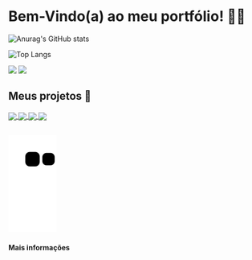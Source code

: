 # Bem-Vindo(a) ao meu portfólio! :man_technologist:

![Anurag's GitHub stats](https://github-readme-stats.vercel.app/api?username=manoel-alves&theme=tokyonight&count_private=true&show_icons=true&hide_border=true&include_all_commits=true&hide=prs)

![Top Langs](https://github-readme-stats.vercel.app/api/top-langs/?username=manoel-alves&layout=compact&theme=tokyonight&hide_border=true&card_width=445)

<a href="www.linkedin.com/in/manoel-alves" target="_blank"><img src="https://img.shields.io/badge/LinkedIn-0077B5?style=for-the-badge&logo=linkedin&logoColor=white" target="_blank"></a>
<a href="https://beacons.page/manoelalves#email" target="_blank"><img src="https://img.shields.io/badge/Microsoft_Outlook-0078D4?style=for-the-badge&logo=microsoft-outlook&logoColor=white" target="_blank"></a>

## Meus projetos :rocket:

<a href="https://github.com/manoel-alves/Projeto_Xadrez_Console">
  <img align="center" src="https://github-readme-stats.vercel.app/api/pin/?username=manoel-alves&repo=Projeto_Xadrez_Console&theme=tokyonight&hide_border=true" />
</a>

<a href="https://github.com/manoel-alves/Conversor_de_Bases_Numericas">
  <img align="center" src="https://github-readme-stats.vercel.app/api/pin/?username=manoel-alves&repo=Conversor_de_Bases_Numericas&theme=tokyonight&hide_border=true" />
</a>

<a href="https://github.com/manoel-alves/Contador_Binario-Arduino">
  <img align="center" src="https://github-readme-stats.vercel.app/api/pin/?username=manoel-alves&repo=Contador_Binario-Arduino&theme=tokyonight&hide_border=true" />
</a>

<a href="https://github.com/manoel-alves/Programa_de_Calculos_em_C">
  <img align="center" src="https://github-readme-stats.vercel.app/api/pin/?username=manoel-alves&repo=Programa_de_Calculos_em_C&theme=tokyonight&hide_border=true" />
</a>

##

![snake animation](https://github.com/manoel-alves/manoel-alves/blob/output/github-contribution-grid-snake.svg)


#### <a href="https://beacons.page/manoelalves" style="text-decoration:none"> Mais informações </a>
